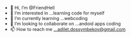 - 👋 Hi, I’m @FriendHell
- 👀 I’m interested in ...learning code for myself
- 🌱 I’m currently learning ...webcoding
- 💞️ I’m looking to collaborate on ...andoid apps coding
- 📫 How to reach me ...adilet.dossymbekov@gmail.com

<!---
FriendHell/FriendHell is a ✨ special ✨ repository because its `README.md` (this file) appears on your GitHub profile.
You can click the Preview link to take a look at your changes.
--->
